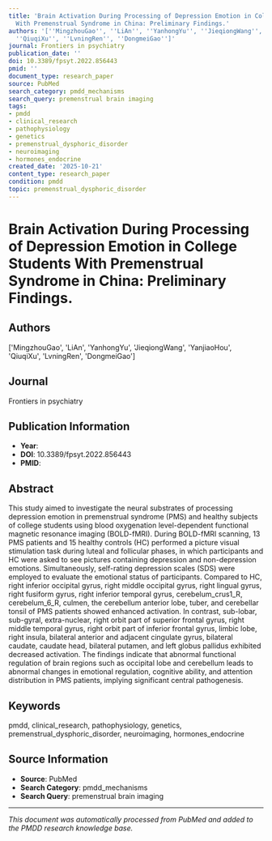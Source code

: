 ```yaml
---
title: 'Brain Activation During Processing of Depression Emotion in College Students
  With Premenstrual Syndrome in China: Preliminary Findings.'
authors: '[''MingzhouGao'', ''LiAn'', ''YanhongYu'', ''JieqiongWang'', ''YanjiaoHou'',
  ''QiuqiXu'', ''LvningRen'', ''DongmeiGao'']'
journal: Frontiers in psychiatry
publication_date: ''
doi: 10.3389/fpsyt.2022.856443
pmid: ''
document_type: research_paper
source: PubMed
search_category: pmdd_mechanisms
search_query: premenstrual brain imaging
tags:
- pmdd
- clinical_research
- pathophysiology
- genetics
- premenstrual_dysphoric_disorder
- neuroimaging
- hormones_endocrine
created_date: '2025-10-21'
content_type: research_paper
condition: pmdd
topic: premenstrual_dysphoric_disorder
---
```


# Brain Activation During Processing of Depression Emotion in College Students With Premenstrual Syndrome in China: Preliminary Findings.

## Authors
['MingzhouGao', 'LiAn', 'YanhongYu', 'JieqiongWang', 'YanjiaoHou', 'QiuqiXu', 'LvningRen', 'DongmeiGao']

## Journal
Frontiers in psychiatry

## Publication Information
- **Year**: 
- **DOI**: 10.3389/fpsyt.2022.856443
- **PMID**: 

## Abstract
This study aimed to investigate the neural substrates of processing depression emotion in premenstrual syndrome (PMS) and healthy subjects of college students using blood oxygenation level-dependent functional magnetic resonance imaging (BOLD-fMRI). During BOLD-fMRI scanning, 13 PMS patients and 15 healthy controls (HC) performed a picture visual stimulation task during luteal and follicular phases, in which participants and HC were asked to see pictures containing depression and non-depression emotions. Simultaneously, self-rating depression scales (SDS) were employed to evaluate the emotional status of participants. Compared to HC, right inferior occipital gyrus, right middle occipital gyrus, right lingual gyrus, right fusiform gyrus, right inferior temporal gyrus, cerebelum_crus1_R, cerebelum_6_R, culmen, the cerebellum anterior lobe, tuber, and cerebellar tonsil of PMS patients showed enhanced activation. In contrast, sub-lobar, sub-gyral, extra-nuclear, right orbit part of superior frontal gyrus, right middle temporal gyrus, right orbit part of inferior frontal gyrus, limbic lobe, right insula, bilateral anterior and adjacent cingulate gyrus, bilateral caudate, caudate head, bilateral putamen, and left globus pallidus exhibited decreased activation. The findings indicate that abnormal functional regulation of brain regions such as occipital lobe and cerebellum leads to abnormal changes in emotional regulation, cognitive ability, and attention distribution in PMS patients, implying significant central pathogenesis.

## Keywords
pmdd, clinical_research, pathophysiology, genetics, premenstrual_dysphoric_disorder, neuroimaging, hormones_endocrine

## Source Information
- **Source**: PubMed
- **Search Category**: pmdd_mechanisms
- **Search Query**: premenstrual brain imaging

---
*This document was automatically processed from PubMed and added to the PMDD research knowledge base.*
